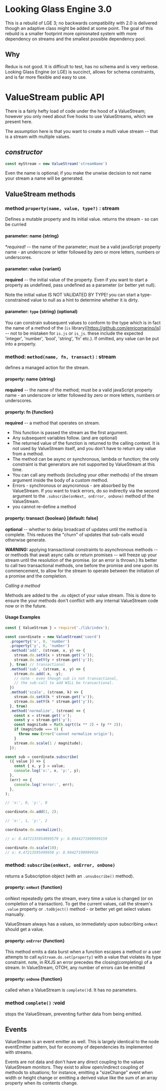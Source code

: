 # Looking Glass Engine 3.0

This is a rebuild of LGE 3; no backwards compatibility with 2.0 is delivered though an adaptive class might be added at 
some point. The goal of this rebuild is a smaller footprint more opinionated system with more dependency on streams
and the smallest possible dependency pool. 

## Why 

Redux is not good. It is difficult to test, has no schema
and is very verbose. Looking Glass Engine (or LGE) is succinct,
allows for schema constraints, and is far more flexible and easy to use.
   
# ValueStream public API

There is a fairly hefty load of code under the hood of a ValueStream; however you only
need about five hooks to use ValueStreams, which we present here. 

The assumption here is that you want to create a multi value stream -- that is a stream
with multiple values. 

## *constructor*

```javascript
const myStream = new ValueStream('streamName')
```
Even the name is optional; if you make the unwise decision to not name your stream
a name will be generated. 

## ValueStream methods

### method `property(name, value, type?)` : stream

Defines a mutable property and its initial value. returns the stream - so can be curried
#### parameter: name {string}

**required!* -- the name of the parameter; must be a valid javaScript property name - an underscore or letter
followed by zero or more letters, numbers or underscores. 

#### parameter: value {variant} 

**required** -- the initial value of the property. Even if you want to start a property as undefined,
pass undefined as a parameter (or better yet null). 

Note the initial value IS NOT VALIDATED BY TYPE! you can start a type-constrained
value to null as a hint to determine whether it is dirty. 

#### parameter: `type` {string} (optional)

You can constrain subsequent values to conform to the type which is in fact the name of a method of 
the (`is` library)[https://github.com/enricomarino/is] -- not to be mistaken for
`is.js` or `is_js`. these include the expected 'integer', 'number', 'bool', 'string',
'fn' etc.). If omitted, any value can be put into a property.

### method: `method(name, fn, transact)` : stream 

defines a managed action for the stream. 

#### property: name {string}

**required** -- the name of the method; must be a valid javaScript property name - an underscore or letter
                followed by zero or more letters, numbers or underscores. 

#### property: fn {function}

**required** -- a method that operates on stream. 

* This function is passed the stream as the first argument.
* Any subsequent variables follow. (and are optional)
* The returned value of the function is returned to the 
  calling context. It is not used by ValueStream itself,
  and you don't have to return any value from a method. 
* The method can be async or synchronous, lambda or function;
  the only constraint is that generators are not supported
  by ValueStream at this time. 
* You can call any methods (including your other methods)
  of the stream argument inside the body of a custom method.
* Errors - synchronous or asyncronous - are absorbed by the
  ValueStream. If you want to track errors, do so indirectly
  via the second argument to the `.subscribe(onNext, onError, onDone)`
  method of the ValueStream.
* you cannot re-define a method

#### property: transact {boolean} [default: false]

**optional** -- whether to delay broadcast of updates until
the method is complete. This reduces the "churn" of updates
that sub-calls would otherwise generate.

***WARNING:*** applying transactional constraints to asynchronous
methods -- or methods that await async calls or return promises --
will freeze up your stream until the resolution of the promise. 
(or an error is thrown.) Its better to call two transactional
methods, one before the promise and one upon its commencement,
to allow for the stream to operate between the initiation of 
a promise and the completion. 

*Calling a method*

Methods are added to the `.do` object of your value stream.
This is done to ensure the your methods don't conflict 
with any internal ValueStream code now or in the future. 

#### Usage Examples

```javascript
const { ValueStream } = require('./lib/index');

const coordinate = new ValueStream('coord')
  .property('x', 0, 'number')
  .property('y', 0, 'number')
  .method('add', (stream, x, y) => {
    stream.do.setX(x + stream.get('x'));
    stream.do.setY(y + stream.get('y'));
  }, true) // transactional
  .method('sub', (stream, x, y) => {
    stream.do.add(-x, -y);
    // note - even though sub is not transactional,
    // the sub-call to add WILL be transactional.
  })
  .method('scale', (stream, k) => {
    stream.do.setX(k * stream.get('x'));
    stream.do.setY(k * stream.get('y'));
  }, true)
  .method('normalize', (stream) => {
    const x = stream.get('x');
    const y = stream.get('y');
    const magnitude = Math.sqrt((x ** 2) + (y ** 2));
    if (magnitude === 0) {
      throw new Error('cannot normalize origin');
    }
    stream.do.scale(1 / magnitude);
  });

const sub = coordinate.subscribe(
  ({ value }) => {
    const { x, y } = value;
    console.log('x:', x, 'y:', y);
  },
  (err) => {
    console.log('error:', err);
  },
);

// 'x:', 0, 'y:', 0

coordinate.do.add(1, 2);

// 'x:', 1, 'y:', 2

coordinate.do.normalize();

// x: 0.4472135954999579 y: 0.8944271909999159

coordinate.do.scale(10);
// x: 4.47213595499958 y: 8.94427190999916

```

### method: `subscribe(onNext, onError, onDone)`
returns a Subscription object (with an `.unsubscribe()` method).

#### property: `onNext` {function}

onNext repeatedly gets the stream, every time a value is changed (or on completion
of a transaction). To get the current values, call the stream's `.value` property or 
`.toObject()` method - or better yet get select values manually. 

ValueStream always has a values, so immediately upon subscribing `onNext` should
get a value. 

#### property: `onError` {function}

This method emits a data burst when a function
escapes a method or a user attempts to call `myStream.do.set[property]` with a value
that violates its type constraint. note, in RXJS an error precedes the closing(completing)
of a stream. In ValueStream, OTOH, any number of errors can be emitted 

#### property: `onDone` {function}

called when a ValueStream is `complete()`d. It has no parameters. 

### method `complete()` :void

stops the ValueStream, preventing further data from being emitted. 

## Events

ValueStream is an event emitter as well. This is largely identical to 
the node eventEmitter pattern, but for economy of dependencies its 
implemented with streams.

Events are not data and don't have any direct coupling to the values 
ValueStream monitors. They exist to allow open/indirect coupling of methods
to situations; for instance, emitting a "sizeChange" event when
width or height change or emitting a derived value like the sum of 
an array property when its contents change.  
